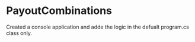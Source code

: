 # PayoutCombinations
Created a console application and adde the logic in the defualt program.cs class only.
